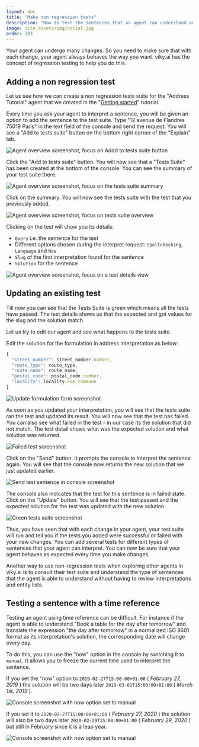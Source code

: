 ```yaml
---
layout: doc
title: "Make non regression tests"
description: "How to test the sentences that an agent can understand and how to ensure this behaviour over time."
image: site_assets/img/social.jpg
order: 304
---
```


Your agent can undergo many changes. So you need to make sure that with each change, your agent always behaves the way you want. viky.ai has the concept of regression testing to help you do this.


## Adding a non regression test

Let us see how we can create a non regression tests suite for the "Address Tutorial" agent that we created in the "[Getting started](/doc/tutorials/getting-started-part-1/)" tutorial.

Every time you ask your agent to interpret a sentence, you will be given an option to add the sentence to the test suite. Type "12 avenue de Flandres 75019 Paris" in the text field of the console and send the request. You will see a "Add to tests suite" button on the bottom right corner of the "Explain" tab.

![Agent overview screenshot, focus on Addd to tests suite button](img/01_add_test.png "Add to tests suite button")

Click the "Add to tests suite" button. You will now see that a "Tests Suite" has been created at the bottom of the console. You can see the summary of your test suite there.

![Agent overview screenshot, focus on the tests suite summary](img/02_test_summary.png "Tests suite summary")

Click on the summary. You will now see the tests suite with the test that you previously added.

![Agent overview screenshot, focus on tests suite overview](img/03_test_suite.png "Tests suite overview")

Clicking on the test will show you its details:

* `Query` i.e. the sentence for the test
* Different options chosen during the interpret request: `Spellchecking`, `Language` and `Now`
* `Slug` of the first interpretation found for the sentence
* `Solution` for the sentence

![Agent overview screenshot, focus on a test details view](img/04_test_details.png "Detailed test view")

## Updating an existing test

Till now you can see that the Tests Suite is green which means all the tests have passed. The test details shows us that the expected and got values for the slug and the solution match.

Let us try to edit our agent and see what happens to the tests suite.

Edit the solution for the formulation in address interpretation as below:

```javascript
{
  "street_number": street_number.number,
  "route_type": route_type,
  "route_name": route_name,
  "postal_code": postal_code.number,
  "locality": locality.nom_commune
}
```

![Update formulation form screenshot](img/05_update_agent.png "Update second address formulation")

As soon as you updated your interpretation, you will see that the tests suite ran the test and updated its result. You will now see that the test has failed. You can also see what failed in the test - in our case its the solution that did not match. The test detail shows what was the expected solution and what solution was returned.

![Failed test screenshot](img/06_test_fail.png "Failed test")

Click on the "Send" button. It prompts the console to interpret the sentence again. You will see that the console now returns the new solution that we just updated earlier.

![Send test sentence in console screenshot](img/07_test_update.png "You can update the test in failure")

The console also indicates that the test for this sentence is in failed state. Click on the "Update" button. You will see that the test passed and the expected solution for the test was updated with the new solution.

![Green tests suite screenshot](img/08_test_pass.png "Green updated test with the new solution")

Thus, you have seen that with each change in your agent, your test suite will run and tell you if the tests you added were successful or failed with your new changes. You can add several tests for different types of sentences that your agent can interpret. You can now be sure that your agent behaves as expected every time you make changes.

Another way to use non-regression tests when exploring other agents in viky.ai is to consult their test suite and understand the type of sentences that the agent is able to understand without having to review interpretations and entity lists.

## Testing a sentence with a time reference

Testing an agent using time reference can be difficult. For instance if the agent is able to understand "Book a table for the day after tomorrow" and translate the expression "the day after tomorrow" in a normalized ISO 8601 format as its interpretation's solution, the corresponding date will change every day.

To do this, you can use the "now" option in the console by switching it to `manual`. It allows you to freeze the current time used to interpret the sentence.

If you set the "now" option to `2019-02-27T15:00:00+01:00` ( _February 27, 2019_ ) the solution will be two days later `2019-03-01T15:00:00+01:00` ( _March 1st, 2019_ ).

![Console screenshot with now option set to manual](./img/09_now_in_2019.png "Interpret's solution is March 1st, 2019")

If you set it to `2020-02-27T15:00:00+01:00` ( _February 27, 2020_ ) the solution will also be two days later `2020-02-29T15:00:00+01:00` ( _February 29, 2020_ ) but still in February since it is a leap year.

![Console screenshot with now option set to manual](./img/10_now_in_2020.png "Interpret's solution is February 29, 2020")

